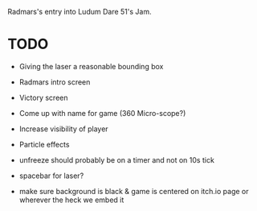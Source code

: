 Radmars's entry into Ludum Dare 51's Jam.

# TODO

-   Giving the laser a reasonable bounding box
-   Radmars intro screen
-   Victory screen
-   Come up with name for game (360 Micro-scope?)
-   Increase visibility of player
-   Particle effects

-   unfreeze should probably be on a timer and not on 10s tick
-   spacebar for laser?
-   make sure background is black & game is centered on itch.io page or wherever the heck we embed it